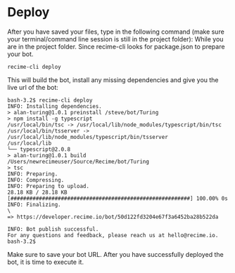 # Deploy

After you have saved your files, type  in the following command \(make sure your terminal/command line session is still in the project folder\): While you are in the project folder. Since recime-cli looks for package.json to prepare your bot.

```
recime-cli deploy
```

This will build the bot, install any missing dependencies and give you the live url of the bot:

```
bash-3.2$ recime-cli deploy                                                                
INFO: Installing dependencies.                                                                                                                                       
> alan-turing@1.0.1 preinstall /steve/bot/Turing                      
> npm install -g typescript                                                                                                                                          
/usr/local/bin/tsc -> /usr/local/lib/node_modules/typescript/bin/tsc                       
/usr/local/bin/tsserver -> /usr/local/lib/node_modules/typescript/bin/tsserver             
/usr/local/lib                                                                             
└── typescript@2.0.8                                                                                                                                                       
> alan-turing@1.0.1 build /Users/newrecimeuser/Source/Recime/bot/Turing                           
> tsc                                                                                                                                                                             
INFO: Preparing.                                                                           
INFO: Compressing.                                                                         
INFO: Preparing to upload.                                                                 
28.18 KB / 28.18 KB [#########################################################] 100.00% 0s
INFO: Finalizing.                                                                          
\                                                                                          
=> https://developer.recime.io/bot/50d122fd3204e67f3a6452ba28b522da                                  

INFO: Bot publish successful.                                                                                                                                           
For any questions and feedback, please reach us at hello@recime.io.                                                                                            
bash-3.2$  
```
Make sure to save your bot URL. After you have successfully deployed the bot, it is time to execute it.

